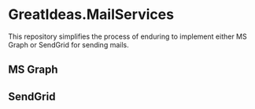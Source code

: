# GreatIdeas.MailServices

This repository simplifies the process of enduring to implement either MS Graph or SendGrid for sending mails.

## MS Graph

## SendGrid
